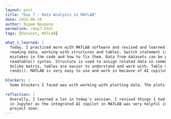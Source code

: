 ```yaml
---
layout: post
title: "Day 7 – Data Analysis in MATLAB"
date: 2025-06-10
author: Nigam Neupane
permalink: /day7.html
tags: [Dataset, MATLAB]

what_i_learned: |
  Today, I practiced more with MATLAB software and revised and learned more functions and syntax. I learned to work with while loop, switch statement, MATLAB debugger, plotting, importing and 
  reading data, working with structures and tables. Switch statement is similar to if/else statement but it uses cases as conditions. MATLAB debugger is useful to quickly check if there are any 
  mistakes in the code and how to fix them. Data from datasets can be plotted using MATLAB which makes data analysis easier. Excel files and CVS files can be imported and read in MATLAB using 
  readtable() syntax. Structure is used to assign related data in common variable to make it easier to work with. It's especially useful for vast datasets. Tables are very useful for data analysis. 
  Unlike matrix, tables are easier to understand and work with. Table makes data collection and storing more orgnized. I also made a program to simulate a dice roll game using random integers syntax, 
  randi(). MATLAB is very easy to use and work in because of AI copilot assistance.
  
blockers: |
  Some blockers I faced was with working with plotting data. The plots were displaying in the same graph and I had to redo the code.
  
reflection: |
  Overally, I learned a lot in today's session. I revised things I had already learned as well as learn new functions and syntax for data analysis. Using MATLAB was much easier than using python 
  in Jupyter as the integrated AI copilot in MATLAB was very helpful in detecting and fixing any problems in the code. After this practice, I am confident that I will be able to work on my assigned 
  project soon.
---
```

